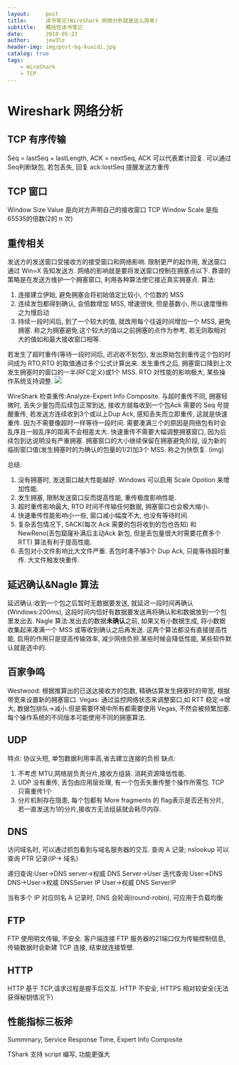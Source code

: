 ```yaml
---
layout:     post
title:      读书笔记(WireShark 网络分析就是这么简单)
subtitle:   概括性读书笔记
date:       2018-05-23
author:     jew3lz
header-img: img/post-bg-kuaidi.jpg
catalog: true
tags:
    - WireShark
    - TCP
---
```


# Wireshark 网络分析
## TCP 有序传输
Seq = lastSeq + lastLength, ACK = nextSeq, ACK 可以代表累计回复. 可以通过 Seq判断缺包, 若包丢失, 回复 ack:lostSeq 提醒发送方重传
## TCP 窗口
Window Size Value 是向对方声明自己的接收窗口
TCP Window Scale 是指 65535的倍数(2的 n 次)
## 重传相关
发送方的发送窗口受接收方的接受窗口和网络影响. 限制更严的起作用, 发送窗口通过 Win=X 告知发送方. 网络的影响就是要将发送窗口控制在拥塞点以下.
靠谱的策略是在发送方维护一个拥塞窗口, 利用各种算法使它接近真实拥塞点. 
算法: 
1. 连接建立伊始, 避免拥塞会将初始值定比较小, 个位数的 MSS
2. 连续发包都得到确认, 会倍数增加 MSS, 增速很快, 但是基数小, 所以速度慢称之为慢启动
3. 持续一段时间后, 到了一个较大的值, 就改用每个往返时间增加一个 MSS, 避免拥塞. 称之为拥塞避免.这个较大的值以之前拥塞的点作为参考, 若无则取相对大的值如和最大接收窗口相等.

若发生了超时重传(等待一段时间后, 迟迟收不到包), 发出原始包到重传这个包的时间成为 RTO,RTO 的取值通过多个公式计算出来. 
发生重传之后, 拥塞窗口降到上次发生拥塞时的窗口的一半(RFC定义)或1个 MSS. RTO 对性能的影响极大, 某些操作系统支持调整.
![](img/TCP/拥塞控制.png)

WireShark 检查重传:Analyze-Expert Info Composite.
与超时重传不同, 拥塞轻微时, 丢失少量包而后续包正常到达, 接收方就每收到一个包Ack 需要的 Seq 号提醒重传, 若发送方连续收到3个或以上Dup Ack, 感知丢失而立即重传, 这就是快速重传. 因为不需要像超时一样等待一段时间. 需要凑满三个的原因是网络包有时会乱序且一般乱序的距离不会相差太大. 
快速重传不需要大幅调整拥塞窗口, 因为后续包到达说明没有严重拥塞. 拥塞窗口的大小继续保留在拥塞避免阶段, 设为新的临街窗口值(发生拥塞时的为确认的包量的1/2)加3个 MSS. 称之为快恢复.
(img)

总结:
1. 没有拥塞时, 发送窗口越大性能越好. Windows 可以启用 Scale Opotion 来增加性能. 
2. 发生拥塞, 限制发送窗口反而提高性能, 重传极度影响性能. 
3. 超时重传影响最大,  RTO 时间不传输任何数据, 拥塞窗口也会极大缩小.
4. 快速重传性能影响小一些, 窗口减小幅度不大,  也没有等待时间.
5. 复杂丢包情况下, SACK(每次 Ack 需要的包将收到的包也告知) 和NewReno(丢包窟窿补满后主动Ack 新包, 但是丢包量很大时需要花费多个 RTT) 算法有利于提高性能.
6. 丢包对小文件影响比大文件严重. 丢包时凑不够3个 Dup Ack, 只能等待超时重传. 大文件触发快重传.

## 延迟确认&Nagle 算法
延迟确认:收到一个包之后暂时无数据要发送, 就延迟一段时间再确认(Windows:200ms), 这段时间内恰好有数据要发送再将确认和和数据放到一个包里发出去. 
Nagle 算法:发出去的数据**未确认**之前, 如果又有小数据生成, 将小数据收集起来凑满一个 MSS 或等收到确认之后再发送.
这两个算法都没有直接提高性能, 启用的作用只是提高传输效率, 减少网络负担.某些时候会降低性能, 某些软件默认就是选中的. 

## 百家争鸣
Westwood: 根据推算出的已送达接收方的包数, 精确估算发生拥塞时的带宽, 根据带宽来设置新的拥塞窗口.
Vegas: 通过监控网络状态来调整窗口,如 RTT 稳定->增大, 数据包排队->减小.但是需要环境中所有都需要使用 Vegas, 不然会被频繁加塞.
每个操作系统的不同版本可能使用不同的拥塞算法.

## UDP
特点: 协议头短, 单包数据利用率高,省去建立连接的负担
缺点:
 1. 不考虑 MTU,网络层负责分片,接收方组装. 消耗资源降低性能.
2. UDP 没有重传, 丢包由应用层处理, 有一个包丢失重传整个操作所需包. TCP 只需重传1个
3. 分片机制存在隐患, 每个包都有 More fragments 的 flag表示是否还有分片, 若一直发送为1的分片,接收方无法组装就会耗尽内存.

## DNS
访问域名时, 可以通过抓包看到与域名服务器的交互. 查询 A 记录;
nslookup 可以查询 PTR 记录(IP-> 域名)

递归查询:User->DNS server->权威 DNS Server->User
迭代查询:User->DNS DNS->User->权威 DNSServer IP User->权威 DNS ServerIP

当有多个 IP 对应同名 A 记录时, DNS 会轮询(round-robin), 可应用于负载均衡

## FTP
FTP 使用明文传输, 不安全.
客户端连接 FTP 服务器的21端口仅为传输控制信息, 传输数据时会新建 TCP 连接, 结束就连接管壁.

## HTTP
HTTP 基于 TCP,请求过程是握手后交互.
HTTP 不安全, HTTPS 相对较安全(无法获得秘钥情况下)

## 性能指标三板斧
Summmary, Service Response Time, Expert Info Composite

TShark 支持 script 编写, 功能更强大
